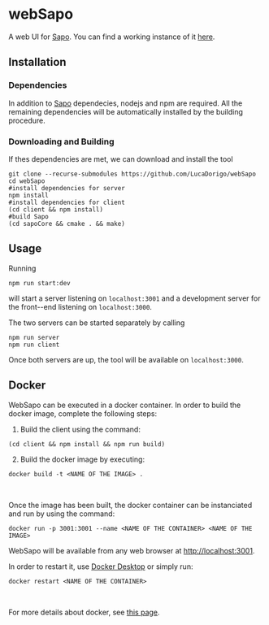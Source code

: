 # webSapo
A web UI for [Sapo](https://github.com/dreossi/sapo). You can find a working instance of it [here](http://encase.uniud.it:3001/#/).

## Installation

### Dependencies
In addition to [Sapo](https://github.com/dreossi/sapo) dependecies,
nodejs and npm are required. All the remaining dependencies will be
automatically installed by the building procedure.

### Downloading and Building
If thes dependencies are met, we can download and install the tool
```
git clone --recurse-submodules https://github.com/LucaDorigo/webSapo
cd webSapo
#install dependencies for server
npm install
#install dependencies for client
(cd client && npm install)
#build Sapo
(cd sapoCore && cmake . && make)
```

## Usage
Running
```
npm run start:dev
```
will start a server listening on `localhost:3001` and a development server for the front--end listening on `localhost:3000`.

The two servers can be started separately by calling
```
npm run server
npm run client
```

Once both servers are up, the tool will be available on `localhost:3000`.

## Docker
WebSapo can be executed in a docker container. In order to build the docker image, complete the following steps:
1. Build the client using the command:
```
(cd client && npm install && npm run build)
```
2. Build the docker image by executing:
```
docker build -t <NAME OF THE IMAGE> .
```
<br/>

Once the image has been built, the docker container can be instanciated and run by using the command:
```
docker run -p 3001:3001 --name <NAME OF THE CONTAINER> <NAME OF THE IMAGE>
```

WebSapo will be available from any web browser at [http://localhost:3001](http://localhost:3001).

In order to restart it, use [Docker Desktop](https://www.docker.com/products/docker-desktop) or simply run:
```
docker restart <NAME OF THE CONTAINER>
```
<br/>

For more details about docker, see [this page](https://docs.docker.com).
